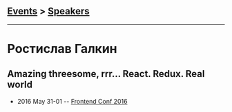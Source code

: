 ## [Events](../README.md) > [Speakers](../speakers.md)
---

# Ростислав Галкин

## Amazing threesome, rrr... React. Redux. Real world
- 2016 May 31-01 -- [Frontend Conf 2016](https://www.youtube.com/watch?v=iUkFssx4bhQ)    
